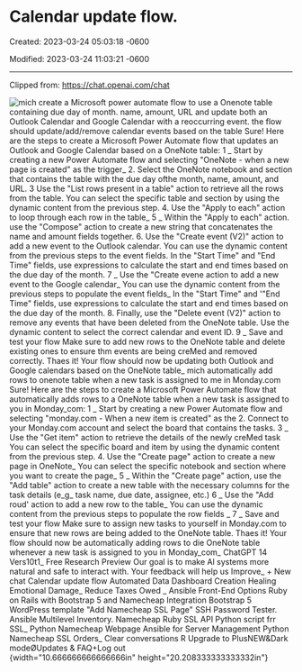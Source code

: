 # Calendar update flow.

Created: 2023-03-24 05:03:18 -0600

Modified: 2023-03-24 11:03:21 -0600

---

Clipped from: <https://chat.openai.com/chat>

![mich create a Microsoft power automate flow to use a Onenote table containing due day of month. name, amount, URL and update both an Outlook Calendar and Google Calendar with a reoccurring event. the flow should update/add/remove calendar events based on the table Sure! Here are the steps to create a Microsoft Power Automate flow that updates an Outlook and Google Calendar based on a OneNote table: 1 _ Start by creating a new Power Automate flow and selecting "OneNote - when a new page is created" as the trigger_ 2. Select the OneNote notebook and section that contains the table with the due day ofthe month, name, amount, and URL. 3 Use the "List rows present in a table" action to retrieve all the rows from the table. You can select the specific table and section by using the dynamic content from the previous step. 4. Use the "Apply to each" action to loop through each row in the table_ 5 _ Within the "Apply to each" action. use the "Compose" action to create a new string that concatenates the name and amount fields together. 6. Use the "Create event (V2)" action to add a new event to the Outlook calendar. You can use the dynamic content from the previous steps to the event fields. In the "Start Time" and "End Time" fields, use expressions to calculate the start and end times based on the due day of the month. 7 _ Use the "Create evene action to add a new event to the Google calendar_ You can use the dynamic content from the previous steps to populate the event fields_ In the "Start Time" and '"End Time" fields, use expressions to calculate the start and end times based on the due day of the month. 8. Finally, use the "Delete event (V2)" action to remove any events that have been deleted from the OneNote table. Use the dynamic content to select the correct calendar and event ID. 9 _ Save and test your flow Make sure to add new rows to the OneNote table and delete existing ones to ensure thm events are being creMed and removed correctly. Thaes it! Your flow should now be updating both Outlook and Google calendars based on the OneNote table_ mich automatically add rows to onenote table when a new task is assigned to me in Monday.com Sure! Here are the steps to create a Microsoft Power Automate flow that automatically adds rows to a OneNote table when a new task is assigned to you in Monday_com: 1 _ Start by creating a new Power Automate flow and selecting "monday.com - When a new item is created" as the 2. Connect to your Monday.com account and select the board that contains the tasks. 3 _ Use the "Get item" action to retrieve the details of the newly creMed task You can select the specific board and item by using the dynamic content from the previous step. 4. Use the "Create page" action to create a new page in OneNote_ You can select the specific notebook and section where you want to create the page_ 5 _ Within the "Create page" action, use the "Add table" action to create a new table with the necessary columns for the task details (e_g_ task name, due date, assignee, etc.) 6 _ Use the "Add roud' action to add a new row to the table_ You can use the dynamic content from the previous steps to populate the row fields _ 7 _ Save and test your flow Make sure to assign new tasks to yourself in Monday.com to ensure that new rows are being added to the OneNote table. Thaes it! Your flow should now be automatically adding rows to die OneNote table whenever a new task is assigned to you in Monday_com_ ChatGPT 14 Vers10t1_ Free Research Preview Our goal is to make Al systems more natural and safe to interact with. Your feedback will help us Improve_ + New chat Calendar update flow Automated Data Dashboard Creation Healing Emotional Damage_ Reduce Taxes Owed _ Ansible Front-End Options Ruby on Rails with Bootstrap 5 and Namecheap Integration Bootstrap 5 WordPress template "Add Namecheap SSL Page" SSH Password Tester. Ansible Multilevel Inventory. Namecheap Ruby SSL API Python script frr SSL_ Python Namecheap Webpage Ansible for Server Management Python Namecheap SSL Orders_ Clear conversations R Upgrade to PlusNEW&Dark modeØUpdates & FAQ+Log out](../media/Pages-Calendar-update-flow.-image1.jpg){width="10.666666666666666in" height="20.208333333333332in"}
